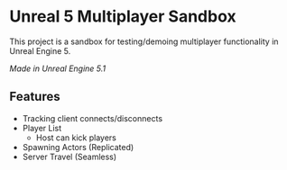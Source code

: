 # Unreal 5 Multiplayer Sandbox

This project is a sandbox for testing/demoing multiplayer functionality in Unreal Engine 5.

*Made in Unreal Engine 5.1*

## Features
- Tracking client connects/disconnects
- Player List
  - Host can kick players
- Spawning Actors (Replicated)
- Server Travel (Seamless)
